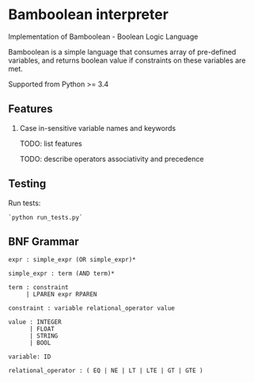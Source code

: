 # Bamboolean interpreter

Implementation of Bamboolean - Boolean Logic Language

Bamboolean is a simple language that consumes array of pre-defined variables, and
returns boolean value if constraints on these variables are met.

Supported from Python >= 3.4

## Features

1. Case in-sensitive variable names and keywords

    TODO: list features

    TODO: describe operators associativity and precedence

## Testing

Run tests:

    `python run_tests.py`

## BNF Grammar

```
expr : simple_expr (OR simple_expr)*

simple_expr : term (AND term)*

term : constraint
     | LPAREN expr RPAREN

constraint : variable relational_operator value

value : INTEGER
      | FLOAT
      | STRING
      | BOOL

variable: ID

relational_operator : ( EQ | NE | LT | LTE | GT | GTE )
```
